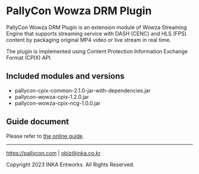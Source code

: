 # PallyCon Wowza DRM Plugin

PallyCon Wowza DRM Plugin is an extension module of Wowza Streaming Engine that supports streaming service with DASH (CENC) and HLS (FPS) content by packaging original MP4 video or live stream in real time.

The plugin is implemented using Content Protection Information Exchange Format (CPIX) API.

## Included modules and versions

- pallycon-cpix-common-2.1.0-jar-with-dependencies.jar
- pallycon-wowza-cpix-1.2.0.jar
- pallycon-wowza-cpix-ncg-1.0.0.jar

## Guide document

Please refer to [the online guide](https://pallycon.com/docs/en/multidrm/packaging/wowza-integration/).

***

https://pallycon.com | obiz@inka.co.kr

Copyright 2023 INKA Entworks. All Rights Reserved.
